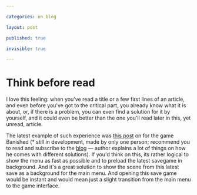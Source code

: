 ```yaml
---

categories: en blog

layout: post

published: true

invisible: true

---
```


# Think before read

I love this feeling: when you've read a title or a few first lines of an article, and even before you've got to the critical part, you already know what it is about, or, if there is a problem, you can even find a solution for it by yourself, and it could even be better than the one you'll read later in this, yet unread, article.

The latest example of such experience was [this post](http://www.shiningrocksoftware.com/?p=1303) on for the game <span class="sidenote" id="banished">Banished (* still in development, made by only one person; recommend you to read and subscribe to the [blog](http://www.shiningrocksoftware.com/) — author explains a lot of things on how he comes with different solutions)</span>. If you'd think on this, its rather logical to show the menu as fast as possible and to preload the latest savegame in background. And it's a great solution to show the scene from this latest save as a background for the main menu. And opening this save game would be instant and would mean just a slight transition from the main menu to the game interface.
